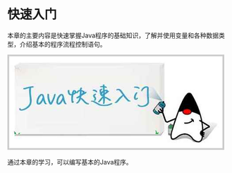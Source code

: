 # 快速入门

本章的主要内容是快速掌握Java程序的基础知识，了解并使用变量和各种数据类型，介绍基本的程序流程控制语句。

![quick-start](quick-start.jpg)

通过本章的学习，可以编写基本的Java程序。
